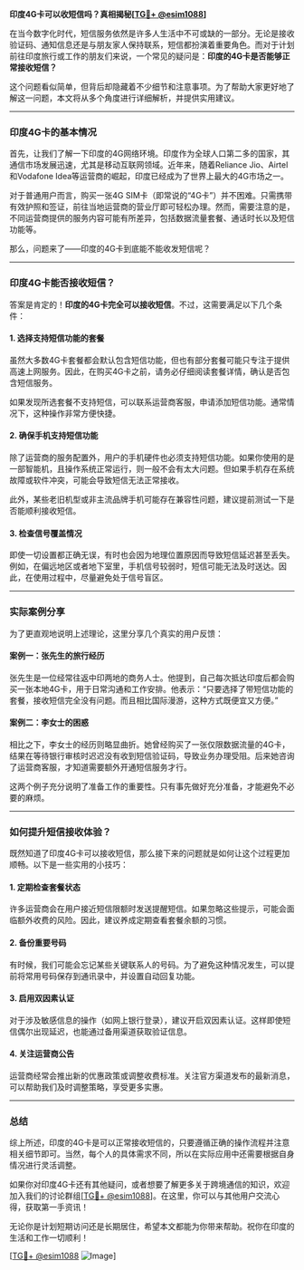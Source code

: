 **印度4G卡可以收短信吗？真相揭秘[[TG💪+ @esim1088](https://t.me/s/esim1088)]**

在当今数字化时代，短信服务依然是许多人生活中不可或缺的一部分。无论是接收验证码、通知信息还是与朋友家人保持联系，短信都扮演着重要角色。而对于计划前往印度旅行或工作的朋友们来说，一个常见的疑问是：**印度的4G卡是否能够正常接收短信？**

这个问题看似简单，但背后却隐藏着不少细节和注意事项。为了帮助大家更好地了解这一问题，本文将从多个角度进行详细解析，并提供实用建议。

---

### 印度4G卡的基本情况

首先，让我们了解一下印度的4G网络环境。印度作为全球人口第二多的国家，其通信市场发展迅速，尤其是移动互联网领域。近年来，随着Reliance Jio、Airtel和Vodafone Idea等运营商的崛起，印度已经成为了世界上最大的4G市场之一。

对于普通用户而言，购买一张4G SIM卡（即常说的“4G卡”）并不困难。只需携带有效护照和签证，前往当地运营商的营业厅即可轻松办理。然而，需要注意的是，不同运营商提供的服务内容可能有所差异，包括数据流量套餐、通话时长以及短信功能等。

那么，问题来了——印度的4G卡到底能不能收发短信呢？

---

### 印度4G卡能否接收短信？

答案是肯定的！**印度的4G卡完全可以接收短信**。不过，这需要满足以下几个条件：

#### 1. **选择支持短信功能的套餐**
虽然大多数4G卡套餐都会默认包含短信功能，但也有部分套餐可能只专注于提供高速上网服务。因此，在购买4G卡之前，请务必仔细阅读套餐详情，确认是否包含短信服务。

如果发现所选套餐不支持短信，可以联系运营商客服，申请添加短信功能。通常情况下，这种操作非常方便快捷。

#### 2. **确保手机支持短信功能**
除了运营商的服务配置外，用户的手机硬件也必须支持短信功能。如果你使用的是一部智能机，且操作系统正常运行，则一般不会有太大问题。但如果手机存在系统故障或软件冲突，可能会导致短信无法正常接收。

此外，某些老旧机型或非主流品牌手机可能存在兼容性问题，建议提前测试一下是否能顺利接收短信。

#### 3. **检查信号覆盖情况**
即使一切设置都正确无误，有时也会因为地理位置原因而导致短信延迟甚至丢失。例如，在偏远地区或者地下室里，手机信号较弱时，短信可能无法及时送达。因此，在使用过程中，尽量避免处于信号盲区。

---

### 实际案例分享

为了更直观地说明上述理论，这里分享几个真实的用户反馈：

#### 案例一：张先生的旅行经历
张先生是一位经常往返中印两地的商务人士。他提到，自己每次抵达印度后都会购买一张本地4G卡，用于日常沟通和工作安排。他表示：“只要选择了带短信功能的套餐，接收短信完全没有问题。而且相比国际漫游，这种方式既便宜又方便。”

#### 案例二：李女士的困惑
相比之下，李女士的经历则略显曲折。她曾经购买了一张仅限数据流量的4G卡，结果在等待银行审核时迟迟没有收到短信验证码，导致业务办理受阻。后来她咨询了运营商客服，才知道需要额外开通短信服务才行。

这两个例子充分说明了准备工作的重要性。只有事先做好充分准备，才能避免不必要的麻烦。

---

### 如何提升短信接收体验？

既然知道了印度4G卡可以接收短信，那么接下来的问题就是如何让这个过程更加顺畅。以下是一些实用的小技巧：

#### 1. **定期检查套餐状态**
许多运营商会在用户接近短信限额时发送提醒短信。如果忽略这些提示，可能会面临额外收费的风险。因此，建议养成定期查看套餐余额的习惯。

#### 2. **备份重要号码**
有时候，我们可能会忘记某些关键联系人的号码。为了避免这种情况发生，可以提前将常用号码保存到通讯录中，并设置自动回复功能。

#### 3. **启用双因素认证**
对于涉及敏感信息的操作（如网上银行登录），建议开启双因素认证。这样即使短信偶尔出现延迟，也能通过备用渠道获取验证信息。

#### 4. **关注运营商公告**
运营商经常会推出新的优惠政策或调整收费标准。关注官方渠道发布的最新消息，可以帮助我们及时调整策略，享受更多实惠。

---

### 总结

综上所述，印度的4G卡是可以正常接收短信的，只要遵循正确的操作流程并注意相关细节即可。当然，每个人的具体需求不同，所以在实际应用中还需要根据自身情况进行灵活调整。

如果你对印度4G卡还有其他疑问，或者想要了解更多关于跨境通信的知识，欢迎加入我们的讨论群组[[TG💪+ @esim1088](https://t.me/s/esim1088)]。在这里，你可以与其他用户交流心得，获取第一手资讯！

无论你是计划短期访问还是长期居住，希望本文都能为你带来帮助。祝你在印度的生活和工作一切顺利！

[[TG💪+ @esim1088](https://t.me/s/esim1088) ![Image](https://i.postimg.cc/4NQfJmqS/Snipaste-2025-05-13-00-14-12.png)]